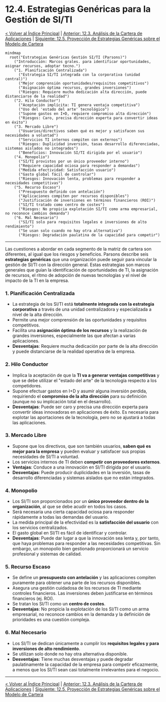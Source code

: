 # 12.4. Estrategias Genéricas para la Gestión de SI/TI

[< Volver al Índice Principal](./00_indice_unidad_1.md) | [Anterior: 12.3. Análisis de la Cartera de Aplicaciones](./12c_Cartera_Aplicaciones.md) | [Siguiente: 12.5. Proyección de Estrategias Genéricas sobre el Modelo de Cartera](./12e_Proyeccion_Estrategias_Cartera.md)

```mermaid
mindmap
  root("Estrategias Genéricas Gestión SI/TI (Parsons)")
    ("Introducción: Marcos grales. para identificar oportunidades, asignar recursos, adoptar tecno.")
    ("1. Planificación Centralizada")
      ("Estrategia SI/TI integrada con la corporativa (unidad central)")
      ("Mejor comprensión oportunidades/requisitos competitivos")
      ("Asignación óptima recursos, grandes inversiones")
      ("Riesgos: Requiere mucha dedicación alta dirección, puede distanciarse de la realidad")
    ("2. Hilo Conductor")
      ("Aceptación implícita: TI genera ventaja competitiva")
      ("Uso del 'estado del arte' tecnológico")
      ("Supone gastos en I+D, requiere compromiso alta dirección")
      ("Riesgos: Caro, precisa dirección experta para convertir ideas en éxito")
    ("3. Mercado Libre")
      ("Usuarios/directivos saben qué es mejor y satisfacen sus necesidades a voluntad")
      ("Servicios TI internos compiten con externos")
      ("Riesgos: Duplicidad inversión, tasas desarrollo diferenciadas, sistemas aislados no integrados")
      ("Beneficios: Innovación SI/TI dirigida por el usuario")
    ("4. Monopolio")
      ("SI/TI provistos por un único proveedor interno")
      ("Requiere capacidad ociosa para responder a demandas")
      ("Medida efectividad: Satisfacción usuario")
      ("Gasto global fácil de controlar")
      ("Riesgos: Innovación lenta, problemas para responder a necesidades competitivas")
    ("5. Recurso Escaso")
      ("Presupuesto definido con antelación")
      ("Aplicaciones compiten por recursos disponibles")
      ("Justificación de inversiones en términos financieros (ROI)")
      ("SI/TI tratado como centro de costes")
      ("Riesgos: No propicia explotación SI/TI como arma empresarial, no reconoce cambios demanda")
    ("6. Mal Necesario")
      ("SI/TI solo para requisitos legales e inversiones de alto rendimiento")
      ("Se usan solo cuando no hay otra alternativa")
      ("Riesgos: Degradación paulatina de la capacidad para competir")
```

---

Las cuestiones a abordar en cada segmento de la matriz de cartera son diferentes, al igual que los riesgos y beneficios. Parsons describe seis **estrategias genéricas** que una organización puede seguir para vincular la gestión de SI/TI con la dirección general. Estas estrategias son marcos generales que guían la identificación de oportunidades de TI, la asignación de recursos, el ritmo de adopción de nuevas tecnologías y el nivel de impacto de la TI en la empresa.

### 1. Planificación Centralizada
-   La estrategia de los SI/TI está **totalmente integrada con la estrategia corporativa** a través de una unidad centralizadora y especializada a nivel de la alta dirección.
-   Permite una mejor comprensión de las oportunidades y requisitos competitivos.
-   Facilita una **asignación óptima de los recursos** y la realización de grandes inversiones, especialmente las que afectan a varias aplicaciones.
-   **Desventajas**: Requiere mucha dedicación por parte de la alta dirección y puede distanciarse de la realidad operativa de la empresa.

### 2. Hilo Conductor
-   Implica la aceptación de que la **TI va a generar ventajas competitivas** y que se debe utilizar el "estado del arte" de la tecnología respecto a los competidores.
-   Supone efectuar gastos en I+D y asumir alguna inversión perdida, requiriendo el **compromiso de la alta dirección** para su definición (aunque no su implicación total en el desarrollo).
-   **Desventajas**: Puede ser caro y precisa una dirección experta para convertir ideas innovadoras en aplicaciones de éxito. Es necesaria para explotar las aportaciones de la tecnología, pero no se ajustará a todas las aplicaciones.

### 3. Mercado Libre
-   Supone que los directivos, que son también usuarios, **saben qué es mejor para la empresa** y pueden evaluar y satisfacer sus propias necesidades de SI/TI a voluntad.
-   Los servicios internos de TI deben **competir con proveedores externos**.
-   **Ventajas**: Conduce a una innovación en SI/TI dirigida por el usuario.
-   **Desventajas**: Puede producir duplicidades en la inversión, tasas de desarrollo diferenciadas y sistemas aislados que no están integrados.

### 4. Monopolio
-   Los SI/TI son proporcionados por un **único proveedor dentro de la organización**, al que se debe acudir en todos los casos.
-   Será necesaria una cierta capacidad ociosa para responder rápidamente a todas las demandas del usuario.
-   La medida principal de la efectividad es la **satisfacción del usuario** con los servicios centralizados.
-   El gasto global en SI/TI es fácil de identificar y controlar.
-   **Desventajas**: Puede dar lugar a que la innovación sea lenta y, por tanto, que haya problemas para responder a las necesidades competitivas. Sin embargo, un monopolio bien gestionado proporcionará un servicio profesional y sistemas de calidad.

### 5. Recurso Escaso
-   Se define un **presupuesto con antelación** y las aplicaciones compiten puramente para obtener una parte de los recursos disponibles.
-   Asegura una gestión cuidadosa de los recursos de TI mediante controles financieros. Las inversiones deben justificarse en términos financieros (ej. ROI).
-   Se tratan los SI/TI como un **centro de costes**.
-   **Desventajas**: No propicia la explotación de los SI/TI como un arma empresarial, no reconoce cambios en la demanda y la definición de prioridades es una cuestión compleja.

### 6. Mal Necesario
-   Los SI/TI se dedican únicamente a cumplir los **requisitos legales y para inversiones de alto rendimiento**.
-   Se utilizan solo donde no hay otra alternativa disponible.
-   **Desventajas**: Tiene muchas desventajas y puede degradar paulatinamente la capacidad de la empresa para competir eficazmente, a menos que los SI/TI sean casi totalmente irrelevantes para el negocio.

---
[< Volver al Índice Principal](./00_indice_unidad_1.md) | [Anterior: 12.3. Análisis de la Cartera de Aplicaciones](./12c_Cartera_Aplicaciones.md) | [Siguiente: 12.5. Proyección de Estrategias Genéricas sobre el Modelo de Cartera](./12e_Proyeccion_Estrategias_Cartera.md) 